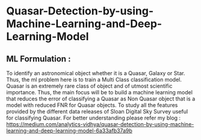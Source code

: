 # Quasar-Detection-by-using-Machine-Learning-and-Deep-Learning-Model
## ML Formulation : 
To identify an astronomical object whether it is a Quasar, Galaxy or Star. Thus, the ml problem here is to train a Multi Class classification model. 
Quasar is an extremely rare class of object and of utmost scientific importance. Thus, the main focus will be to build a machine learning model 
that reduces the error of classifying a Quasar as Non Quasar object that is a model with reduced FNR for Quasar objects.
To study all the features provided by the different data releases of Sloan Digital Sky Survey useful for classifying Quasar.
For better understanding please refer my blog :
https://medium.com/analytics-vidhya/quasar-detection-by-using-machine-learning-and-deep-learning-model-6a33afb37a9b
